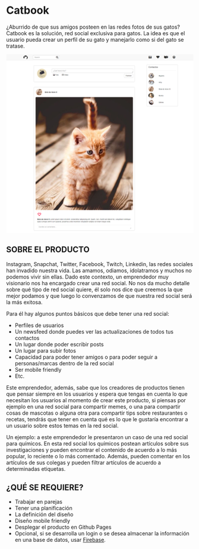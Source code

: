 # Catbook

¿Aburrido de que sus amigos posteen en las redes fotos de sus gatos? Catbook es la solución, red social exclusiva para gatos. La idea es que el usuario pueda crear un perfil de su gato y manejarlo como si del gato se tratase.

![img](assets/img/catbook.png) 

## SOBRE EL PRODUCTO
Instagram, Snapchat, Twitter, Facebook, Twitch, Linkedin, las redes sociales han invadido nuestra vida. Las amamos, odiamos, idolatramos y muchos no podemos vivir sin ellas. Dado este contexto, un emprendedor muy visionario nos ha encargado crear una red social. No nos da mucho detalle sobre qué tipo de red social quiere, él solo nos dice que creemos la que mejor podamos y que luego lo convenzamos de que nuestra red social será la más exitosa.

Para él hay algunos puntos básicos que debe tener una red social:

* Perfiles de usuarios
* Un newsfeed donde puedes ver las actualizaciones de todos tus contactos
* Un lugar donde poder escribir posts
* Un lugar para subir fotos
* Capacidad para poder tener amigos o para poder seguir a personas/marcas dentro de la red social
* Ser mobile friendly
* Etc.

Este emprendedor, además, sabe que los creadores de productos tienen que pensar siempre en los usuarios y espera que tengas en cuenta lo que necesitan los usuarios al momento de crear este producto, si piensas por ejemplo en una red social para compartir memes, o una para compartir cosas de mascotas o alguna otra para compartir tips sobre restaurantes o recetas, tendrás que tener en cuenta qué es lo que le gustaría encontrar a un usuario sobre estos temas en la red social.

Un ejemplo: a este emprendedor le presentaron un caso de una red social para químicos. En esta red social los químicos postean artículos sobre sus investigaciones y pueden encontrar el contenido de acuerdo a lo más popular, lo reciente o lo más comentado. Además, pueden comentar en los artículos de sus colegas y pueden filtrar artículos de acuerdo a determinadas etiquetas.

## ¿QUÉ SE REQUIERE?
* Trabajar en parejas
* Tener una planificación
* La definición del diseño
* Diseño mobile friendly
* Desplegar el producto en Github Pages
* Opcional, si se desarrolla un login o se desea almacenar la información en una base de datos, usar [Firebase](https://firebase.google.com/).
